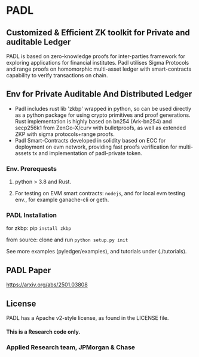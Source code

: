 # PADL
## Customized & Efficient ZK toolkit for Private and auditable Ledger

PADL is based on zero-knowledge proofs for inter-parties framework for exploring applications for financial institutes. Padl utilises Sigma Protocols and range proofs on homomorphic multi-asset ledger with smart-contracts capability to verify transactions on chain.

## Env for Private Auditable And Distributed Ledger
- Padl includes rust lib 'zkbp' wrapped in python, so can be used directly as a python package for using crypto primitives and proof generations. 
  Rust implementation is highly based on bn254 (Ark-bn254) and secp256k1 from ZenGo-X/curv with bulletproofs, as well as extended ZKP with sigma protocols+range proofs.
- Padl Smart-Contracts developed in solidity based on ECC for deployment on evm network, providing fast proofs verification for multi-assets tx and implementation of padl-private token.


### Env. Prerequests
1. python > 3.8 and Rust.

2. For testing on EVM smart contracts: `nodejs`, and for local evm testing env., for example ganache-cli or geth.

### PADL Installation
for zkbp:
pip `install zkbp`

from source:
clone and run `python setup.py init`

See more examples (pyledger/examples), and tutorials under (./tutorials).
## PADL Paper
https://arxiv.org/abs/2501.03808

## License
PADL has a Apache v2-style license, as found in the LICENSE file.


#### This is a Research code only. 

### Applied Research team, JPMorgan & Chase
